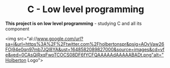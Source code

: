 <center><h1>C - Low level programming</h1></center>
<p><b>This project is on low level programming</b> - studying C and all its component</p>

<img src="al://www.google.com/url?sa=i&url=https%3A%2F%2Ftwitter.com%2Fholbertonspr&psig=AOvVaw26FOj94e0qn97mb7JQl8YA&ust=1648582089827000&source=images&cd=vfe&ved=0CAsQjRxqFwoTCOCS08DF6fYCFQAAAAAdAAAAABADt.png"alt="Holberton Logo">
